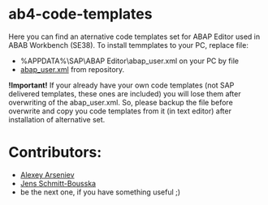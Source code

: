 # ab4-code-templates
Here you can find an aternative code templates set for ABAP Editor used in ABAB Workbench (SE38).
To install temmplates to your PC, replace file:
- %APPDATA%\SAP\ABAP Editor\abap_user.xml on your PC by file
- [abap_user.xml]((../blob/master/abap_zser.xml)) from repository.

**!Important!**
If your already have your own code templates (not SAP delivered templates, these ones are included) you will lose them after overwriting of the abap_user.xml. So, please backup the file before overwrite and copy you code templates from it (in text editor) after installation of alternative set. 

# Contributors:
* [Alexey Arseniev](https://people.sap.com/alexey.arseniev)
* [Jens Schmitt-Bousska](https://people.sap.com/jens.schmitt-bousska)
* be the next one, if you have something useful ;)

